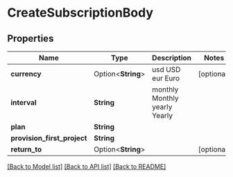 # CreateSubscriptionBody

## Properties

Name | Type | Description | Notes
------------ | ------------- | ------------- | -------------
**currency** | Option<**String**> |  usd USD eur Euro | [optional]
**interval** | **String** |  monthly Monthly yearly Yearly | 
**plan** | **String** |  | 
**provision_first_project** | **String** |  | 
**return_to** | Option<**String**> |  | [optional]

[[Back to Model list]](../README.md#documentation-for-models) [[Back to API list]](../README.md#documentation-for-api-endpoints) [[Back to README]](../README.md)


